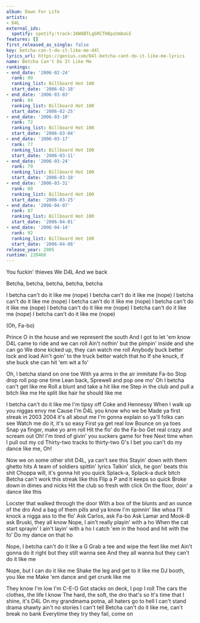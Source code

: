 ```yaml
---
album: Down For Life
artists:
- D4L
external_ids:
  spotify: spotify:track:1KW8BTLgbRCTH8pzUmboLE
features: []
first_released_as_single: false
key: betcha-can-t-do-it-like-me-d4l
lyrics_url: https://genius.com/D4l-betcha-cant-do-it-like-me-lyrics
name: Betcha Can't Do It Like Me
rankings:
- end_date: '2006-02-24'
  rank: 99
  ranking_list: Billboard Hot 100
  start_date: '2006-02-18'
- end_date: '2006-03-03'
  rank: 84
  ranking_list: Billboard Hot 100
  start_date: '2006-02-25'
- end_date: '2006-03-10'
  rank: 72
  ranking_list: Billboard Hot 100
  start_date: '2006-03-04'
- end_date: '2006-03-17'
  rank: 77
  ranking_list: Billboard Hot 100
  start_date: '2006-03-11'
- end_date: '2006-03-24'
  rank: 79
  ranking_list: Billboard Hot 100
  start_date: '2006-03-18'
- end_date: '2006-03-31'
  rank: 80
  ranking_list: Billboard Hot 100
  start_date: '2006-03-25'
- end_date: '2006-04-07'
  rank: 87
  ranking_list: Billboard Hot 100
  start_date: '2006-04-01'
- end_date: '2006-04-14'
  rank: 92
  ranking_list: Billboard Hot 100
  start_date: '2006-04-08'
release_year: 2005
runtime: 220466
---
```

You fuckin' thieves
We D4L
And we back

Betcha, betcha, betcha, betcha, betcha


I betcha can't do it like me (nope)
I betcha can't do it like me (nope)
I betcha can't do it like me (nope)
I betcha can't do it like me (nope)
I betcha can't do it like me (nope)
I betcha can't do it like me (nope)
I betcha can't do it like me (nope)
I betcha can't do it like me (nope)

(Oh, Fa-bo)

Prince O in the house and we represent the south
And I got to let 'em know
D4L came to ride and we can roll
Ain't nothin' but the pimpin' inside and she can go
We done kicked up, they can watch me roll
Anybody buck better lock and load
Ain't goin' to the truck better watch that ho
If she knuck, if she buck she can hit 'em wit a fo'

Oh, I betcha stand on one toe
With ya arms in the air immitate Fa-bo
Stop drop roll pop one time
Lean back, Sprewell and pop one mo'
Oh I betcha can't get like me
Roll a blunt and take a hit like me
Step in the club and pull a bitch like me
He split like hair he should like me

I betcha can't do it like me
I'm tipsy off Coke and Hennessy
When I walk up you niggas envy me
Cause I'm D4L you know who we be
Made ya first streak in 2003
2004 it's all about me
I'm gonna explain so ya'll folks can see
Watch me do it, it's so easy
First ya get real low
Bounce on ya toes
Snap ya finger, make yo arm roll
Hit the flo' do the Fa-bo
Get real crazy and scream out Oh!
I'm tired of givin' you suckers game for free
Next time when I pull out my cd
Thirty-two tracks to thirty-two G's
I bet you can't do my dance like me, Oh!



Now we on some other shit
D4L, ya can't see this
Stayin' down with them ghetto hits
A team of soldiers spittin' lyrics
Talkin' slick, he gon' beats this shit
Choppa will, it's gonna hit you quick
Splack-a, Splack-a duck bitch
Betcha can't work this streak like this
Flip a P and it keeps so quick
Broke down in dimes and nicks
Hit the club so fresh with click
On the floor, doin' a dance like this

Locster that walked through the door
With a box of the blunts and an ounce of the dro
And a bag of them pills and ya know I'm spinnin' like whoa
I'll knock a nigga ass to the flo'
Ask Carlos, ask Fa-bo
Ask Lamar and Mook-B ask Bruski, they all know
Nope, I ain't really playin' with a ho
When the cat start sprayin' I ain't layin' with a ho
I catch 'em in the hood and hit with the fo'
Do my dance on that ho

Nope, I betcha can't do it like a G
Grab a tee and wipe the feet like met
Ain't gonna do it right but they still wanna see
And they all wanna but they can't do it like me

Nope, but I can do it like me
Shake the leg and get to it like me
DJ booth, you like me
Make 'em dance and get crunk like me

They know I'm low I'm C-E-O
Got stacks on deck, I pop I roll
The cars the clothes, the life I know
The hard, the soft, the dro that's so
It's time that I shine, it's D4L
On my grandmama potna, all haters go to hell
I can't stand drama shawty ain't no stories I can't tell
Betcha can't do it like me, can't break no bank
Everytime they try they fail, come on
